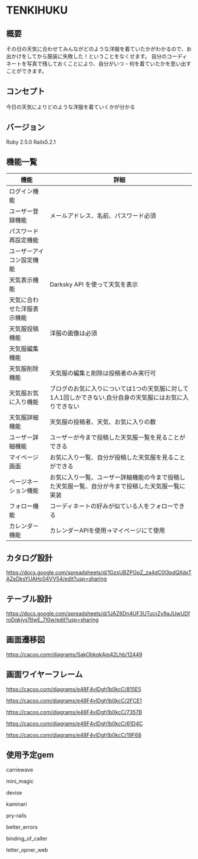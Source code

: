 # TENKIHUKU

## 概要

その日の天気に合わせてみんながどのような洋服を着ていたかがわかるので、お出かけをしてから服装に失敗した！ということをなくせます。
自分のコーディネートを写真で残しておくことにより、自分がいつ・何を着ていたかを思い出すことができます。

## コンセプト

今日の天気によりどのような洋服を着ていくかが分かる

## バージョン

Ruby 2.5.0 Rails5.2.1

## 機能一覧
| 機能 | 詳細 |
----|---- 
|ログイン機能||
|ユーザー登録機能|メールアドレス、名前、パスワード必須|
|パスワード再設定機能|
|ユーザーアイコン設定機能|
|天気表示機能|Darksky API を使って天気を表示|
|天気に合わせた洋服表示機能|
|天気服投稿機能|洋服の画像は必須|
|天気服編集機能|	
|天気服削除機能|天気服の編集と削除は投稿者のみ実行可|
|天気服お気に入り機能|ブログのお気に入りについては1つの天気服に対して1人1回しかできない,自分自身の天気服にはお気に入りできない|
|天気服詳細機能|天気服の投稿者、天気、お気に入りの数|
|ユーザー詳細機能|ユーザーが今まで投稿した天気服一覧を見ることができる|
|マイページ画面|お気に入り一覧、自分が投稿した天気服を見ることができる|
|ページネーション機能|お気に入り一覧、ユーザー詳細機能の今まで投稿した天気服一覧、自分が今まで投稿した天気服一覧に実装|
|フォロー機能|コーディネートの好みが似ている人をフォローできる|
|カレンダー機能|カレンダーAPIを使用→マイページにて使用|

## カタログ設計

https://docs.google.com/spreadsheets/d/1GzsUBZPGpZ_za4dC0l3pdQXdxTAZeDksYUAHc04VV54/edit?usp=sharing

## テーブル設計

https://docs.google.com/spreadsheets/d/1JAZ6Dn4UF3UTucrZy9aJUwUDfroDqkjysTtlwE_7I0w/edit?usp=sharing

## 画面遷移図

https://cacoo.com/diagrams/SakObkokAjq42Lhb/12449

## 画面ワイヤーフレーム

https://cacoo.com/diagrams/e48F4vlDgh1b0kcC/815E5

https://cacoo.com/diagrams/e48F4vlDgh1b0kcC/2FCE1

https://cacoo.com/diagrams/e48F4vlDgh1b0kcC/7357B

https://cacoo.com/diagrams/e48F4vlDgh1b0kcC/61D4C

https://cacoo.com/diagrams/e48F4vlDgh1b0kcC/19F68


## 使用予定gem

  carriewave

  mini_magic

  devise

  kaminari

  pry-rails

  better_errors

  binding_of_caller

  letter_opner_web
